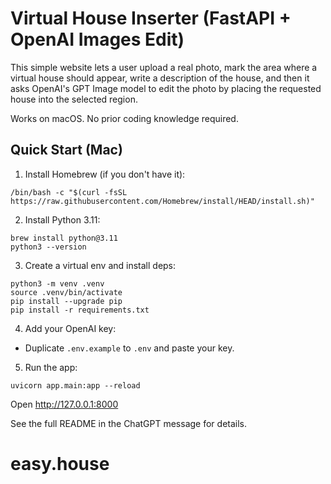 # Virtual House Inserter (FastAPI + OpenAI Images Edit)

This simple website lets a user upload a real photo, mark the area where a virtual house should appear, write a description of the house, and then it asks OpenAI's GPT Image model to edit the photo by placing the requested house into the selected region.

Works on macOS. No prior coding knowledge required.

## Quick Start (Mac)
1. Install Homebrew (if you don't have it):
```
/bin/bash -c "$(curl -fsSL https://raw.githubusercontent.com/Homebrew/install/HEAD/install.sh)"
```
2. Install Python 3.11:
```
brew install python@3.11
python3 --version
```
3. Create a virtual env and install deps:
```
python3 -m venv .venv
source .venv/bin/activate
pip install --upgrade pip
pip install -r requirements.txt
```
4. Add your OpenAI key:
- Duplicate `.env.example` to `.env` and paste your key.

5. Run the app:
```
uvicorn app.main:app --reload
```
Open http://127.0.0.1:8000

See the full README in the ChatGPT message for details.
# easy.house
